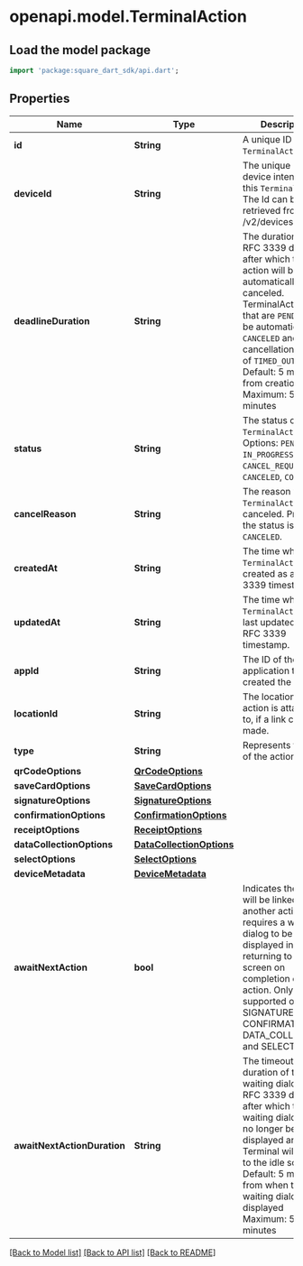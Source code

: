 # openapi.model.TerminalAction

## Load the model package
```dart
import 'package:square_dart_sdk/api.dart';
```

## Properties
Name | Type | Description | Notes
------------ | ------------- | ------------- | -------------
**id** | **String** | A unique ID for this `TerminalAction`. | [optional] 
**deviceId** | **String** | The unique Id of the device intended for this `TerminalAction`. The Id can be retrieved from /v2/devices api. | [optional] 
**deadlineDuration** | **String** | The duration as an RFC 3339 duration, after which the action will be automatically canceled. TerminalActions that are `PENDING` will be automatically `CANCELED` and have a cancellation reason of `TIMED_OUT`  Default: 5 minutes from creation  Maximum: 5 minutes | [optional] 
**status** | **String** | The status of the `TerminalAction`. Options: `PENDING`, `IN_PROGRESS`, `CANCEL_REQUESTED`, `CANCELED`, `COMPLETED` | [optional] 
**cancelReason** | **String** | The reason why `TerminalAction` is canceled. Present if the status is `CANCELED`. | [optional] 
**createdAt** | **String** | The time when the `TerminalAction` was created as an RFC 3339 timestamp. | [optional] 
**updatedAt** | **String** | The time when the `TerminalAction` was last updated as an RFC 3339 timestamp. | [optional] 
**appId** | **String** | The ID of the application that created the action. | [optional] 
**locationId** | **String** | The location id the action is attached to, if a link can be made. | [optional] 
**type** | **String** | Represents the type of the action. | [optional] 
**qrCodeOptions** | [**QrCodeOptions**](QrCodeOptions.md) |  | [optional] 
**saveCardOptions** | [**SaveCardOptions**](SaveCardOptions.md) |  | [optional] 
**signatureOptions** | [**SignatureOptions**](SignatureOptions.md) |  | [optional] 
**confirmationOptions** | [**ConfirmationOptions**](ConfirmationOptions.md) |  | [optional] 
**receiptOptions** | [**ReceiptOptions**](ReceiptOptions.md) |  | [optional] 
**dataCollectionOptions** | [**DataCollectionOptions**](DataCollectionOptions.md) |  | [optional] 
**selectOptions** | [**SelectOptions**](SelectOptions.md) |  | [optional] 
**deviceMetadata** | [**DeviceMetadata**](DeviceMetadata.md) |  | [optional] 
**awaitNextAction** | **bool** | Indicates the action will be linked to another action and requires a waiting dialog to be displayed instead of returning to the idle screen on completion of the action.  Only supported on SIGNATURE, CONFIRMATION, DATA_COLLECTION, and SELECT types. | [optional] 
**awaitNextActionDuration** | **String** | The timeout duration of the waiting dialog as an RFC 3339 duration, after which the waiting dialog will no longer be displayed and the Terminal will return to the idle screen.  Default: 5 minutes from when the waiting dialog is displayed  Maximum: 5 minutes | [optional] 

[[Back to Model list]](../README.md#documentation-for-models) [[Back to API list]](../README.md#documentation-for-api-endpoints) [[Back to README]](../README.md)


